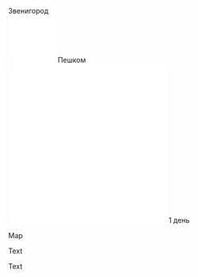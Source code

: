 
<meta property="og:title" content="Звенигород">
<meta property="og:description" content="Пешком по городу">
<meta property="og:image" content="https://andrewalevin.github.io/journeys/zvenigorod/zvenigorod-rozgd.jpg">

<link rel="stylesheet" href="../assets-custom/css/style-markdown.css">
<div class="cover-container" style="background-image: url('zvenigorod-rozgd.jpg');">
	<div class="cover-text">
		<div class="cover-title">Звенигород</div>
		<div class="cover-description">
			<div>
                <img class="cover-icon" src="../assets-custom/footsteps-96.png" loading="lazy" alt="" />
                <span>Пешком</span>
            </div>
            <div>
                <img class="cover-icon" loading="lazy" src="../assets-custom/icon_time.png" alt=""  />
                <span>1 день</span>
            </div>
		</div>
	</div>
</div>

Map

<div id="map"></div>

Text


Text 

<script src="https://api.mapbox.com/mapbox-gl-js/v2.14.1/mapbox-gl.js"></script>


<!-- GPX2Mapbox Script -->
<script src="assets-custom/js/gpx2mapbox.js"></script>

<script>
	initializeGPXMap({
		gpxFilePath: 'tver-konakovo/tver-toporok.gpx',
		mapHeight: '300px', // Height in px or vh
		center: [37.6173, 55.7558], // Moscow coordinates
		zoom: 6,                    // Initial zoom level
		containerId: 'map'          // Optional, if you want to change container
	});
</script>